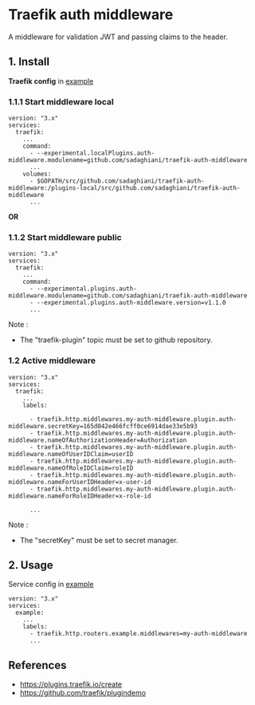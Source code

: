 # Traefik auth middleware

A middleware for validation JWT and passing claims to the header.

## 1. Install

**Traefik config** in [example](https://github.com/sadaghiani/traefik-auth-middleware/tree/master/example)

### 1.1.1 Start middleware local

    version: "3.x"
    services:
      traefik:
        ...
        command:
          - --experimental.localPlugins.auth-middleware.modulename=github.com/sadaghiani/traefik-auth-middleware
          ...
        volumes:
          - $GOPATH/src/github.com/sadaghiani/traefik-auth-middleware:/plugins-local/src/github.com/sadaghiani/traefik-auth-middleware
          ...

**OR**

### 1.1.2 Start middleware public

    version: "3.x"
    services:
      traefik:
        ...
        command:
          - --experimental.plugins.auth-middleware.modulename=github.com/sadaghiani/traefik-auth-middleware
          - --experimental.plugins.auth-middleware.version=v1.1.0
          ...

Note :

- The "traefik-plugin" topic must be set to github repository.


### 1.2 Active middleware

    version: "3.x"
    services:
      traefik:
        ...
        labels:
        
          - traefik.http.middlewares.my-auth-middleware.plugin.auth-middleware.secretKey=165d042e466fcff0ce6914dae33e5b93 
          - traefik.http.middlewares.my-auth-middleware.plugin.auth-middleware.nameOfAuthorizationHeader=Authorization
          - traefik.http.middlewares.my-auth-middleware.plugin.auth-middleware.nameOfUserIDClaim=userID
          - traefik.http.middlewares.my-auth-middleware.plugin.auth-middleware.nameOfRoleIDClaim=roleID
          - traefik.http.middlewares.my-auth-middleware.plugin.auth-middleware.nameForUserIDHeader=x-user-id
          - traefik.http.middlewares.my-auth-middleware.plugin.auth-middleware.nameForRoleIDHeader=x-role-id
          
          ...


Note :

- The "secretKey" must be set to secret manager.


## 2. Usage

Service config in [example](https://github.com/sadaghiani/traefik-auth-middleware/tree/master/example)

    version: "3.x"
    services:
      example:
        ...
        labels:
          - traefik.http.routers.example.middlewares=my-auth-middleware
          ...


## References

- https://plugins.traefik.io/create
- https://github.com/traefik/plugindemo
